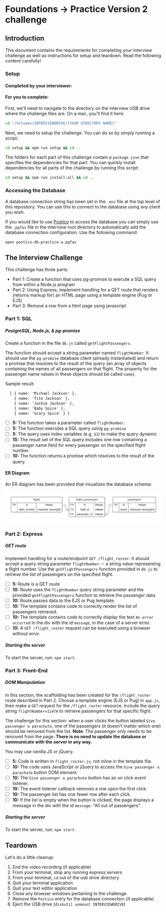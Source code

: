 # Foundations -> Practice Version 2 challenge

## Introduction

This document contains the requirements for completing your interview challenge as well as instructions for setup and teardown. Read the following content carefully!

### Setup

#### Completed by your interviewer:


#### For you to complete:
First, we'll need to navigate to the directory on the interview USB drive where the challenge files are. On a mac, you'll find it here:

```sh
cd "/Volumes/INTERVIEWDRIVE/[YOUR DIRECTORY NAME]"
```

Next, we need to setup the challenge. You can do so by simply running a script:

```sh
cd setup && npm run setup && cd ..
```

The folders for each part of this challenge contain a `package.json` that specifies the dependencies for that part. You can quickly install dependencies for all parts of the challenge by running this script:

```sh
cd setup && npm run install:all && cd ..
```


### Accessing the Database

A database connection string has been set in the `.env` file at the top level of this repository. You can use this to connect to the database using any client you wish.

If you would like to use [Postico](https://eggerapps.at/postico) to access the database you can simply use the `.pgfav` file in the interview root directory to automatically add the database connection configuration. Use the following command:

```sh
open postico-db-practice-a.pgfav
```

## The Interview Challenge

This challenge has three parts:

- Part 1: Create a function that uses pg-promise to execute a SQL query from within a Node.js program
- Part 2: Using Express, implement handling for a GET route that renders (returns markup for) an HTML page using a template engine (Pug or EJS)
- Part 3: Remove a row from a html page using javascript

### Part 1: SQL

##### PostgreSQL, Node.js, & pg-promise

Create a function in the file `db.js` called `getFlightPassengers`.

The function should accept a string parameter named `flightNumber`. It should use the `pg-promise` database client (already instantiated) and return a promise that resolves to the result of the query (an array of objects containing the names of all passengers on that flight. The property for the passenger name values in these objects should be called `name`).

Sample result:

```
  [ { name: 'Michael Jackson' },
    { name: 'Tito Jackson' },
    { name: 'Jackie Jackson' },
    { name: 'Baby Spice' },
    { name: 'Scary Spice' } ]
```

- [ ] __5:__ The function takes a parameter called `flightNumber`.
- [ ] __5:__ The function executes a SQL query using `pg-promise`
- [ ] __5:__ The query uses index variables (e.g. `$1`) to make the query dynamic
- [ ] __15:__ The result set of the SQL query includes one row containing a passenger name field for every passenger on the specified flight number.
- [ ] __10:__ The function returns a promise which resolves to the result of the query.

#### ER Diagram

An ER diagram has been provided that visualizes the database schema:

![ER Diagram](/part-1/flights_ERD.png)

### Part 2: Express

##### GET route

Implement handling for a route/endpoint `GET /flight_roster`. It should accept a query string parameter `flightNumber` -- a string value representing a flight number. Use the `getFlightPassengers` function provided in `db.js` to retrieve the list of passengers on the specified flight.

- [ ] __5:__ Route is a GET route
- [ ] __10:__ Route uses the `flightNumber` query string parameter and the provided `getFlightPassengers` function to retrieve the passenger data
- [ ] __10:__ Route passes data to the EJS or Pug template.
- [ ] __10:__ The template contains code to correctly render the list of passengers retrieved.
- [ ] __10:__ The template contains code to correctly display the text `An error occurred` in the div with the id `message`, in the case of a server error.
- [ ] __10:__ A `GET /flight_roster` request can be executed using a browser without error.

##### Starting the server

To start the server, run: `npm start`.

### Part 3: Front-End

##### DOM Manipulation

In this section, the scaffolding has been created for the `/flight_roster` route described in Part 2. Choose a template engine (EJS or Pug) in `app.js`, then make a `GET` request for the `/flight_roster` resource. Include the query string `flightNumber=1147A` to retrieve passengers for that specific flight.

The challenge for this section: when a user clicks the button labeled `Give passenger a parachute`, one of the passengers (it doesn't matter which one) should be removed from the list. __Note__: The passenger only needs to be removed from the page. __There is no need to update the database or communicate with the server in any way.__

You may use vanilla JS or jQuery.

- [ ] __5:__ Code is written in `flight_roster.js`, not inline in the template file.
- [ ] __10:__ The code uses JavaScript or jQuery to access the `Give passenger a parachute` button DOM element.
- [ ] __10:__ The `Give passenger a parachute` button has an on click event listener.
- [ ] __10:__ The event listener callback removes a row upon the first click.
- [ ] __10:__ The passenger list has one fewer row after each click.
- [ ] __10:__ If the list is empty when the button is clicked, the page displays a message in the div with the id `message`: "All out of passengers".

##### Starting the server

To start the server, run: `npm start`.

## Teardown

Let's do a little cleanup:

1. End the video recording (if applicable)
2. From your terminal, stop any running express servers
3. From your terminal, `cd` out of the usb drive directory
4. Quit your terminal application
5. Quit your text editor application
6. Close any browser windows pertaining to the challenge
7. Remove the `Postico` entry for the database connection (if applicable)
8. Eject the USB drive (`diskutil unmount INTERVIEWDRIVE`)
